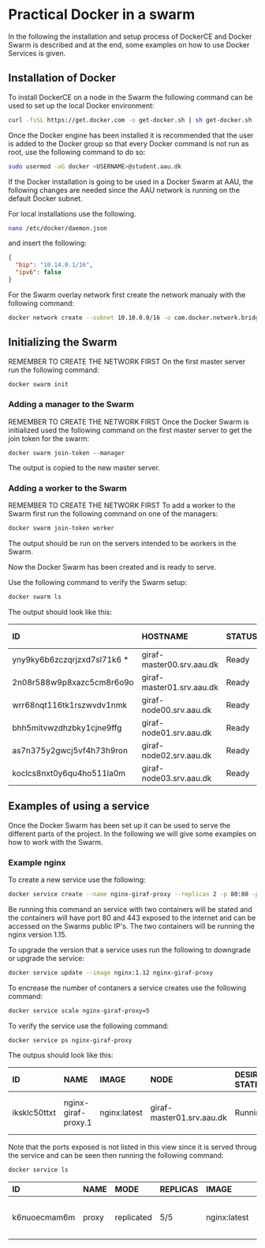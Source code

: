# Practical Docker in a swarm

In the following the installation and setup process of DockerCE and Docker Swarm is described and at the end, some examples on how to use Docker Services is given.

## Installation of Docker 

To install DockerCE on a node in the Swarm the following command can be used to set up the local Docker environment:

```bash
curl -fsSL https://get.docker.com -o get-docker.sh | sh get-docker.sh
```

Once the Docker engine has been installed it is recommended that the user is added to the Docker group so that every Docker command is not run as root, use the following command to do so:

```bash
sudo usermod -aG docker <USERNAME>@student.aau.dk
```

If the Docker installation is going to be used in a Docker Swarm at AAU, the following changes are needed since the AAU network is running on the default Docker subnet.

For local installations use the following.

```bash
nano /etc/docker/daemon.json
```

and insert the following:

```json
{
  "bip": "10.14.0.1/16",
  "ipv6": false
}
```

For the Swarm overlay network first create the network manualy with the following command:

```bash
docker network create --subnet 10.10.0.0/16 -o com.docker.network.bridge.enable_icc=false -o com.docker.network.bridge.name=docker_gwbridge 
```

## Initializing the Swarm

REMEMBER TO CREATE THE NETWORK FIRST
On the first master server run the following command:

```bash
docker swarm init
```

### Adding a manager to the Swarm

REMEMBER TO CREATE THE NETWORK FIRST
Once the Docker Swarm is initialized used the following command on the first master server to get the join token for the swarm:

```basj
docker swarm join-token --manager
```

The output is copied to the new master server.

### Adding a worker to the Swarm

REMEMBER TO CREATE THE NETWORK FIRST
To add a worker to the Swarm first run the following command on one of the managers:

```bash
docker swarm join-token worker
```

The output should be run on the servers intended to be workers in the Swarm.

Now the Docker Swarm has been created and is ready to serve.

Use the following command to verify the Swarm setup:

```bash
docker swarm ls
```

The output should look like this:

| ID                           | HOSTNAME                   | STATUS             | AVAILABILITY       | MANAGER STATUS     | ENGINE VERSION |
| :--------------------------- | :------------------------- | :----------------- | :----------------- | :----------------- | :------------- |
| yny9ky6b6zczqrjzxd7sl71k6 *  | giraf-master00.srv.aau.dk  | Ready              | Active             | Leader             | 18.09.3        |
| 2n08r588w9p8xazc5cm8r6o9o    | giraf-master01.srv.aau.dk  | Ready              | Active             | Reachable          | 18.09.3        |
| wrr68nqt116tk1rszwvdv1nmk    | giraf-node00.srv.aau.dk    | Ready              | Active             |                    | 18.09.3        |
| bhh5mitvwzdhzbky1cjne9ffg    | giraf-node01.srv.aau.dk    | Ready              | Active             |                    | 18.09.3        |
| as7n375y2gwcj5vf4h73h9ron    | giraf-node02.srv.aau.dk    | Ready              | Active             |                    | 18.09.3        |
| koclcs8nxt0y6qu4ho511la0m    | giraf-node03.srv.aau.dk    | Ready              | Active             |                    | 18.09.3        |


## Examples of using a service

Once the Docker Swarm has been set up it can be used to serve the different parts of the project. In the following we will give some examples on how to work with the Swarm.

### Example nginx

To create a new service use the following:

```bash
docker service create --name nginx-giraf-proxy --replicas 2 -p 80:80 -p 443:443 nginx:1.15
```

Be running this command an service with two containers will be stated and the containers will have port 80 and 443 exposed to the internet and can be accessed on the Swarms public IP's. The two containers will be running the nginx version 1.15.

To upgrade the version that a service uses run the following to downgrade or upgrade the service:

```bash
docker service update --image nginx:1.12 nginx-giraf-proxy
```

To encrease the number of contaners a service creates use the following command:

```bash
docker service scale nginx-giraf-proxy=5
```

To verify the service use the following command:

```bash
docker service ps nginx-giraf-proxy
```

The outpus should look like this:

| ID                 | NAME               | IMAGE              | NODE                       | DESIRED STATE      | CURRENT STATE           | ERROR              | PORTS |
| :------------------|:-------------------|:-------------------|:---------------------------|:-------------------|:------------------------|:-------------------|:-----|
| iksklc50ttxt       | nginx-giraf-proxy.1| nginx:latest       | giraf-master01.srv.aau.dk  | Running            | Running 29 minutes ago  |                    ||

Note that the ports exposed is not listed in this view since it is served throug the service and can be seen then running the following command:

```bash
docker service ls
```

| ID                 | NAME               | MODE               | REPLICAS           | IMAGE              | PORTS |
| :------------------|:-------------------|:-------------------|:-------------------|:-------------------|:------|
| k6nuoecmam6m       | proxy              | replicated         | 5/5                | nginx:latest       | *:80->80/tcp, *:443->443/tcp|
